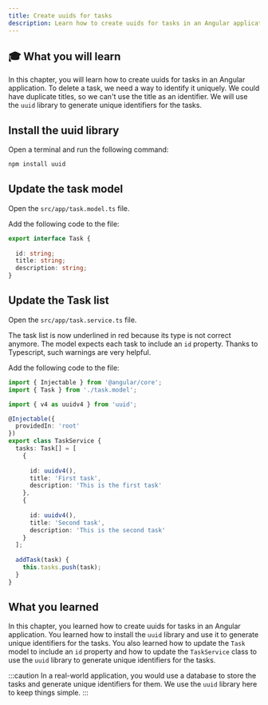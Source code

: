 ```yaml
---
title: Create uuids for tasks
description: Learn how to create uuids for tasks in an Angular application.
---
```


## 🎓 What you will learn

In this chapter, you will learn how to create uuids for tasks in an Angular application.
To delete a task, we need a way to identify it uniquely. We could have duplicate titles, so we can't use the title as an identifier.
We will use the `uuid` library to generate unique identifiers for the tasks.

## Install the uuid library

Open a terminal and run the following command:

```bash
npm install uuid
```

## Update the task model

Open the `src/app/task.model.ts` file.

Add the following code to the file:

```typescript ins={"Add the id property": 2-3}
export interface Task {
    
  id: string;
  title: string;
  description: string;
}
```

## Update the Task list

Open the `src/app/task.service.ts` file.

The task list is now underlined in red because its type is not correct anymore.
The model expects each task to include an `id` property.
Thanks to Typescript, such warnings are very helpful.

Add the following code to the file:

```typescript ins={"Add the uuid package import": 3-4} ins={"Add the id property to the task": 12-13} ins={"Add the id property to the task": 18-19}
import { Injectable } from '@angular/core';
import { Task } from './task.model';

import { v4 as uuidv4 } from 'uuid';

@Injectable({
  providedIn: 'root'
})
export class TaskService {
  tasks: Task[] = [
    {
        
      id: uuidv4(),
      title: 'First task',
      description: 'This is the first task'
    },
    {
        
      id: uuidv4(),
      title: 'Second task',
      description: 'This is the second task'
    }
  ];
  
  addTask(task) {
    this.tasks.push(task);
  }
}
```

## What you learned

In this chapter, you learned how to create uuids for tasks in an Angular application. You learned how to install the `uuid` library and use it to generate unique identifiers for the tasks. You also learned how to update the `Task` model to include an `id` property and how to update the `TaskService` class to use the `uuid` library to generate unique identifiers for the tasks.

:::caution
In a real-world application, you would use a database to store the tasks and generate unique identifiers for them. We use the `uuid` library here to keep things simple.
:::
